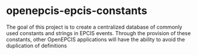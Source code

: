 # openepcis-epcis-constants

The goal of this project is to create a centralized database of commonly used constants and strings in EPCIS events. Through the provision of these constants, other OpenEPCIS applications will have the ability to avoid the duplication of definitions 